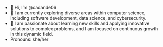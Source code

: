 - 👋 Hi, I’m @cadande06
- 🌱 I am currently exploring diverse areas within computer science, including software development, data science, and cybersecurity.
- 🌱 I am passionate about learning new skills and applying innovative solutions to complex problems, and I am focused on continuous growth in this dynamic field.
-  Pronouns: she/her


<!---
cadande06/cadande06 is a ✨ special ✨ repository because its `README.md` (this file) appears on your GitHub profile.
You can click the Preview link to take a look at your changes.
--->
